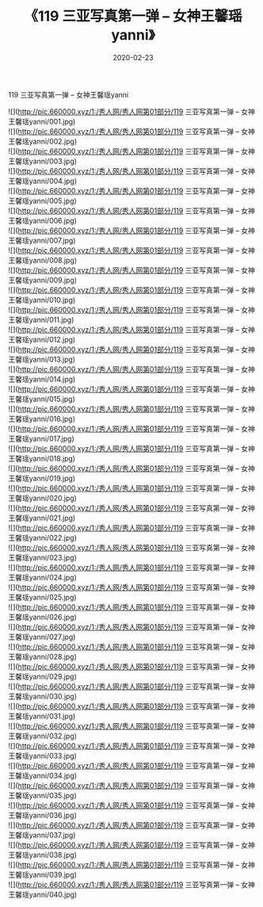 ﻿---
layout: post
title:  《119 三亚写真第一弹 – 女神王馨瑶yanni》
date:   2020-02-23
img: http://pic.660000.xyz/1:/秀人网/秀人网第01部分/119 三亚写真第一弹 – 女神王馨瑶yanni/000.jpg
categories: [美女, 清纯, 唯美]
---

119 三亚写真第一弹 – 女神王馨瑶yanni

  ![](http://pic.660000.xyz/1:/秀人网/秀人网第01部分/119 三亚写真第一弹 – 女神王馨瑶yanni/001.jpg) <br> ![](http://pic.660000.xyz/1:/秀人网/秀人网第01部分/119 三亚写真第一弹 – 女神王馨瑶yanni/002.jpg) <br> ![](http://pic.660000.xyz/1:/秀人网/秀人网第01部分/119 三亚写真第一弹 – 女神王馨瑶yanni/003.jpg) <br> ![](http://pic.660000.xyz/1:/秀人网/秀人网第01部分/119 三亚写真第一弹 – 女神王馨瑶yanni/004.jpg) <br> ![](http://pic.660000.xyz/1:/秀人网/秀人网第01部分/119 三亚写真第一弹 – 女神王馨瑶yanni/005.jpg) <br> ![](http://pic.660000.xyz/1:/秀人网/秀人网第01部分/119 三亚写真第一弹 – 女神王馨瑶yanni/006.jpg) <br> ![](http://pic.660000.xyz/1:/秀人网/秀人网第01部分/119 三亚写真第一弹 – 女神王馨瑶yanni/007.jpg) <br> ![](http://pic.660000.xyz/1:/秀人网/秀人网第01部分/119 三亚写真第一弹 – 女神王馨瑶yanni/008.jpg) <br> ![](http://pic.660000.xyz/1:/秀人网/秀人网第01部分/119 三亚写真第一弹 – 女神王馨瑶yanni/009.jpg) <br> ![](http://pic.660000.xyz/1:/秀人网/秀人网第01部分/119 三亚写真第一弹 – 女神王馨瑶yanni/010.jpg) <br> ![](http://pic.660000.xyz/1:/秀人网/秀人网第01部分/119 三亚写真第一弹 – 女神王馨瑶yanni/011.jpg) <br> ![](http://pic.660000.xyz/1:/秀人网/秀人网第01部分/119 三亚写真第一弹 – 女神王馨瑶yanni/012.jpg) <br> ![](http://pic.660000.xyz/1:/秀人网/秀人网第01部分/119 三亚写真第一弹 – 女神王馨瑶yanni/013.jpg) <br> ![](http://pic.660000.xyz/1:/秀人网/秀人网第01部分/119 三亚写真第一弹 – 女神王馨瑶yanni/014.jpg) <br> ![](http://pic.660000.xyz/1:/秀人网/秀人网第01部分/119 三亚写真第一弹 – 女神王馨瑶yanni/015.jpg) <br> ![](http://pic.660000.xyz/1:/秀人网/秀人网第01部分/119 三亚写真第一弹 – 女神王馨瑶yanni/016.jpg) <br> ![](http://pic.660000.xyz/1:/秀人网/秀人网第01部分/119 三亚写真第一弹 – 女神王馨瑶yanni/017.jpg) <br> ![](http://pic.660000.xyz/1:/秀人网/秀人网第01部分/119 三亚写真第一弹 – 女神王馨瑶yanni/018.jpg) <br> ![](http://pic.660000.xyz/1:/秀人网/秀人网第01部分/119 三亚写真第一弹 – 女神王馨瑶yanni/019.jpg) <br> ![](http://pic.660000.xyz/1:/秀人网/秀人网第01部分/119 三亚写真第一弹 – 女神王馨瑶yanni/020.jpg) <br> ![](http://pic.660000.xyz/1:/秀人网/秀人网第01部分/119 三亚写真第一弹 – 女神王馨瑶yanni/021.jpg) <br> ![](http://pic.660000.xyz/1:/秀人网/秀人网第01部分/119 三亚写真第一弹 – 女神王馨瑶yanni/022.jpg) <br> ![](http://pic.660000.xyz/1:/秀人网/秀人网第01部分/119 三亚写真第一弹 – 女神王馨瑶yanni/023.jpg) <br> ![](http://pic.660000.xyz/1:/秀人网/秀人网第01部分/119 三亚写真第一弹 – 女神王馨瑶yanni/024.jpg) <br> ![](http://pic.660000.xyz/1:/秀人网/秀人网第01部分/119 三亚写真第一弹 – 女神王馨瑶yanni/025.jpg) <br> ![](http://pic.660000.xyz/1:/秀人网/秀人网第01部分/119 三亚写真第一弹 – 女神王馨瑶yanni/026.jpg) <br> ![](http://pic.660000.xyz/1:/秀人网/秀人网第01部分/119 三亚写真第一弹 – 女神王馨瑶yanni/027.jpg) <br> ![](http://pic.660000.xyz/1:/秀人网/秀人网第01部分/119 三亚写真第一弹 – 女神王馨瑶yanni/028.jpg) <br> ![](http://pic.660000.xyz/1:/秀人网/秀人网第01部分/119 三亚写真第一弹 – 女神王馨瑶yanni/029.jpg) <br> ![](http://pic.660000.xyz/1:/秀人网/秀人网第01部分/119 三亚写真第一弹 – 女神王馨瑶yanni/030.jpg) <br> ![](http://pic.660000.xyz/1:/秀人网/秀人网第01部分/119 三亚写真第一弹 – 女神王馨瑶yanni/031.jpg) <br> ![](http://pic.660000.xyz/1:/秀人网/秀人网第01部分/119 三亚写真第一弹 – 女神王馨瑶yanni/032.jpg) <br> ![](http://pic.660000.xyz/1:/秀人网/秀人网第01部分/119 三亚写真第一弹 – 女神王馨瑶yanni/033.jpg) <br> ![](http://pic.660000.xyz/1:/秀人网/秀人网第01部分/119 三亚写真第一弹 – 女神王馨瑶yanni/034.jpg) <br> ![](http://pic.660000.xyz/1:/秀人网/秀人网第01部分/119 三亚写真第一弹 – 女神王馨瑶yanni/035.jpg) <br> ![](http://pic.660000.xyz/1:/秀人网/秀人网第01部分/119 三亚写真第一弹 – 女神王馨瑶yanni/036.jpg) <br> ![](http://pic.660000.xyz/1:/秀人网/秀人网第01部分/119 三亚写真第一弹 – 女神王馨瑶yanni/037.jpg) <br> ![](http://pic.660000.xyz/1:/秀人网/秀人网第01部分/119 三亚写真第一弹 – 女神王馨瑶yanni/038.jpg) <br> ![](http://pic.660000.xyz/1:/秀人网/秀人网第01部分/119 三亚写真第一弹 – 女神王馨瑶yanni/039.jpg) <br> ![](http://pic.660000.xyz/1:/秀人网/秀人网第01部分/119 三亚写真第一弹 – 女神王馨瑶yanni/040.jpg) <br>